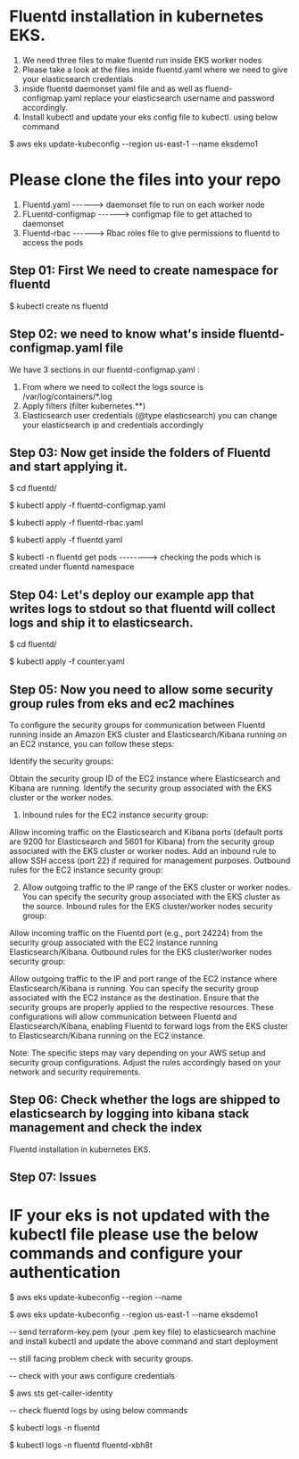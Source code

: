 
# Fluentd installation in kubernetes EKS.

1. We need three files to make fluentd run inside EKS worker nodes
2. Please take a look at the files inside fluentd.yaml where we need to give your elasticsearch credentials
3. inside fluentd daemonset yaml file and as well as fluend-configmap.yaml replace your elasticsearch username and password accordingly.
4. Install kubectl and update your eks config file to kubectl. using below command

$ aws eks update-kubeconfig --region us-east-1 --name eksdemo1

# Please clone the files into your repo

1. Fluentd.yaml 		------> daemonset file to run on each worker node
2. FLuentd-configmap		------> configmap file to get attached to daemonset
3. Fluentd-rbac			------> Rbac roles file to give permissions to fluentd to access the pods

## Step 01: First We need to create namespace for fluentd

$ kubectl create ns fluentd

## Step 02: we need to know what's inside fluentd-configmap.yaml file

We have 3 sections in our fluentd-configmap.yaml :

1. From where we need to collect the logs source is /var/log/containers/*.log
2. Apply filters (filter kubernetes.**)
3. Elasticsearch user credentials (@type elasticsearch) you can change your elasticsearch ip and credentials accordingly

## Step 03: Now get inside the folders of Fluentd and start applying it.

$ cd fluentd/

$ kubectl apply -f fluentd-configmap.yaml

$ kubectl apply -f fluentd-rbac.yaml 

$ kubectl apply -f fluentd.yaml

$ kubectl -n fluentd get pods  			--------> checking the pods which is created under fluentd namespace

## Step 04: Let's deploy our example app that writes logs to stdout so that fluentd will collect logs and ship it to elasticsearch.

$ cd fluentd/

$ kubectl apply -f counter.yaml

## Step 05: Now you need to allow some security group rules from eks and ec2 machines

To configure the security groups for communication between Fluentd running inside an Amazon EKS cluster and Elasticsearch/Kibana running on an EC2 instance, you can follow these steps:

Identify the security groups:

Obtain the security group ID of the EC2 instance where Elasticsearch and Kibana are running.
Identify the security group associated with the EKS cluster or the worker nodes.

1. Inbound rules for the EC2 instance security group:

Allow incoming traffic on the Elasticsearch and Kibana ports (default ports are 9200 for Elasticsearch and 5601 for Kibana) from the security group associated with the EKS cluster or worker nodes.
Add an inbound rule to allow SSH access (port 22) if required for management purposes.
Outbound rules for the EC2 instance security group:

2. Allow outgoing traffic to the IP range of the EKS cluster or worker nodes.
You can specify the security group associated with the EKS cluster as the source.
Inbound rules for the EKS cluster/worker nodes security group:

Allow incoming traffic on the Fluentd port (e.g., port 24224) from the security group associated with the EC2 instance running Elasticsearch/Kibana.
Outbound rules for the EKS cluster/worker nodes security group:

Allow outgoing traffic to the IP and port range of the EC2 instance where Elasticsearch/Kibana is running. You can specify the security group associated with the EC2 instance as the destination.
Ensure that the security groups are properly applied to the respective resources. These configurations will allow communication between Fluentd and Elasticsearch/Kibana, enabling Fluentd to forward logs from the EKS cluster to Elasticsearch/Kibana running on the EC2 instance.

Note: The specific steps may vary depending on your AWS setup and security group configurations. Adjust the rules accordingly based on your network and security requirements.

## Step 06: Check whether the logs are shipped to elasticsearch by logging into kibana stack management and check the index

Fluentd installation in kubernetes EKS.

## Step 07: Issues 

# IF your eks is not updated with the kubectl file please use the below commands and configure your authentication

$ aws eks update-kubeconfig --region <region name> --name <cluster name>

$ aws eks update-kubeconfig --region us-east-1 --name eksdemo1

-- send terraform-key.pem (your .pem key file) to elasticsearch machine and install kubectl and update the above command 
and start deployment

-- still facing problem check with security groups.

-- check with your aws configure credentials

$ aws sts get-caller-identity

-- check fluentd logs by using below commands

$ kubectl logs -n fluentd <fluentd-pod-name>

$ kubectl logs -n fluentd fluentd-xbh8t













